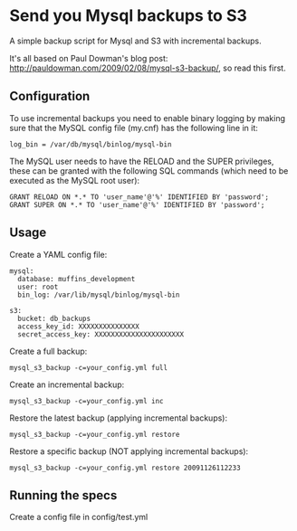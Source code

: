 # Send you Mysql backups to S3
A simple backup script for Mysql and S3 with incremental backups.

It's all based on Paul Dowman's blog post: http://pauldowman.com/2009/02/08/mysql-s3-backup/, so read this first.

## Configuration

To use incremental backups you need to enable binary logging by making sure that the MySQL config file (my.cnf) has the following line in it:

    log_bin = /var/db/mysql/binlog/mysql-bin

The MySQL user needs to have the RELOAD and the SUPER privileges, these can be granted with the following SQL commands (which need to be executed as the MySQL root user):

    GRANT RELOAD ON *.* TO 'user_name'@'%' IDENTIFIED BY 'password';
    GRANT SUPER ON *.* TO 'user_name'@'%' IDENTIFIED BY 'password';

## Usage

Create a YAML config file:

    mysql:
      database: muffins_development
      user: root
      bin_log: /var/lib/mysql/binlog/mysql-bin
    
    s3:
      bucket: db_backups
      access_key_id: XXXXXXXXXXXXXXX
      secret_access_key: XXXXXXXXXXXXXXXXXXXXXX
    

Create a full backup:

    mysql_s3_backup -c=your_config.yml full

Create an incremental backup:

    mysql_s3_backup -c=your_config.yml inc

Restore the latest backup (applying incremental backups):

    mysql_s3_backup -c=your_config.yml restore

Restore a specific backup (NOT applying incremental backups):

    mysql_s3_backup -c=your_config.yml restore 20091126112233

## Running the specs

Create a config file in config/test.yml
